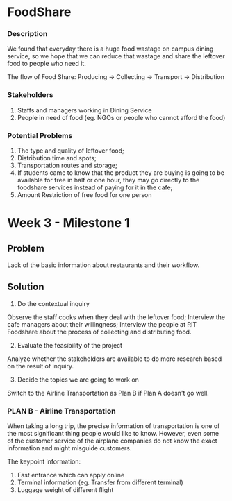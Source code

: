 # FoodShare

### Description
We found that everyday there is a huge food wastage on campus dining service, so we hope that we can reduce that wastage and share the leftover food to people who need it.

The flow of Food Share: Producing -> Collecting -> Transport -> Distribution

### Stakeholders
1. Staffs and managers working in Dining Service
2. People in need of food (eg. NGOs or people who cannot afford the food)

### Potential Problems
1. The type and quality of leftover food;
2. Distribution time and spots;
3. Transportation routes and storage;
4. If students came to know that the product they are buying is going to be available for free in half or one hour, they may go directly to the foodshare services instead of paying for it in the cafe; 
5. Amount Restriction of free food for one person

# Week 3 - Milestone 1

## Problem

Lack of the basic information about restaurants and their workflow.

## Solution

1. Do the contextual inquiry

Observe the staff cooks when they deal with the leftover food;
Interview the cafe managers about their willingness;
Interview the people at RIT Foodshare about the process of collecting and distributing food.

2. Evaluate the feasibility of the project 

Analyze whether the stakeholders are available to do more research based on the result of inquiry.

3. Decide the topics we are going to work on

Switch to the Airline Transportation as Plan B if Plan A doesn't go well.

### PLAN B - Airline Transportation

When taking a long trip, the precise information of transportation is one of the most significant thing people would like to know. However, even some of the customer service of the airplane companies do not know the exact information and might misguide customers.

The keypoint information:
1. Fast entrance which can apply online
2. Terminal information (eg. Transfer from different terminal)
3. Luggage weight of different flight








